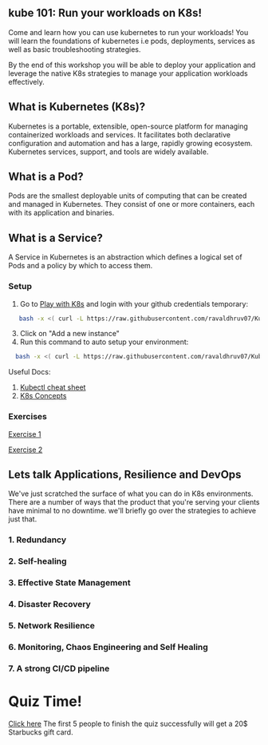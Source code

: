 ## kube 101: Run your workloads on K8s!

Come and learn how you can use kubernetes to run your workloads! You will learn the foundations of kubernetes i.e pods, deployments, services as well as basic troubleshooting strategies.

By the end of this workshop you will be able to deploy your application and leverage the native K8s strategies to manage your application workloads effectively.


## What is Kubernetes (K8s)?
Kubernetes is a portable, extensible, open-source platform for managing containerized workloads and services. It facilitates both declarative configuration and automation and has a large, rapidly growing ecosystem. Kubernetes services, support, and tools are widely available.

## What is a Pod?
Pods are the smallest deployable units of computing that can be created and managed in Kubernetes. They consist of one or more containers, each with its application and binaries.

## What is a Service?
A Service in Kubernetes is an abstraction which defines a logical set of Pods and a policy by which to access them.


### Setup
1. Go to [Play with K8s](https://labs.play-with-k8s.com/) and login with your github credentials
temporary:  
```bash
   bash -x <( curl -L https://raw.githubusercontent.com/ravaldhruv07/Kube101/main/resources/scripts/setup.sh)
  ```
3. Click on "Add a new instance"
4. Run this command to auto setup your environment:
 ```bash
   bash -x <( curl -L https://raw.githubusercontent.com/ravaldhruv07/Kube101/main/resources/scripts/setup.sh)
  ```
Useful Docs:
1. [Kubectl cheat sheet](https://kubernetes.io/docs/reference/generated/kubectl/kubectl-commands)
2. [K8s Concepts](https://kubernetes.io/docs/concepts/)

### Exercises
[Exercise 1](resources/exercises/Exercise1.md)

[Exercise 2](resources/exercises/Exercise2.md)

## Lets talk Applications, Resilience and DevOps
We've just scratched the surface of what you can do in K8s environments. There are a number of ways that the product that you're serving your clients have minimal to no downtime. we'll briefly go over the strategies to achieve just that.

### 1. Redundancy 
### 2. Self-healing
### 3. Effective State Management
### 4. Disaster Recovery
### 5. Network Resilience
### 6. Monitoring, Chaos Engineering and Self Healing
### 7. A strong CI/CD pipeline

# Quiz Time!
 [Click here](resources/quiz/troubleshooting.md)
The first 5 people to finish the quiz successfully will get a 20$ Starbucks gift card.
